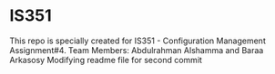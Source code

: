 IS351
=====

This repo is specially created for IS351 - Configuration Management Assignment#4. Team Members: Abdulrahman Alshamma and Baraa Arkasosy
Modifying readme file for second commit
